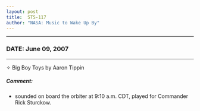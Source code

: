 ```yaml
---
layout: post
title:  STS-117
author: "NASA: Music to Wake Up By"
---
```


----
### DATE: June 09, 2007
----
✧ Big Boy Toys by Aaron Tippin

##### Comment:
* sounded on board the orbiter at 9:10 a.m. CDT, played for Commander Rick Sturckow.
